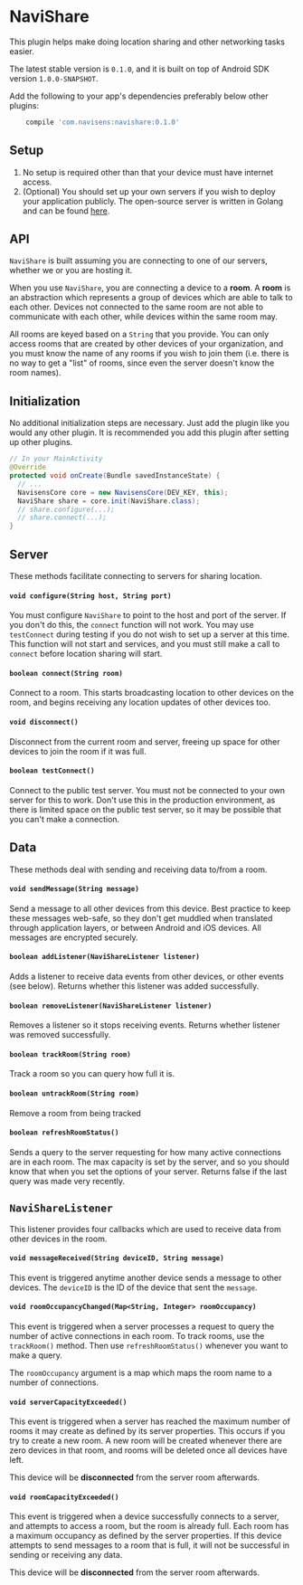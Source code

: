 # NaviShare

This plugin helps make doing location sharing and other networking tasks easier.

The latest stable version is `0.1.0`, and it is built on top of Android SDK version `1.0.0-SNAPSHOT`.

Add the following to your app's dependencies preferably below other plugins:

```gradle
    compile 'com.navisens:navishare:0.1.0'
```

## Setup

1. No setup is required other than that your device must have internet access.
2. (Optional) You should set up your own servers if you wish to deploy your application publicly. The open-source server is written in Golang and can be found [here](link).

## API

`NaviShare` is built assuming you are connecting to one of our servers, whether we or you are hosting it.

When you use `NaviShare`, you are connecting a device to a **room**. A **room** is an abstraction which represents a group of devices which are able to talk to each other. Devices not connected to the same room are not able to communicate with each other, while devices within the same room may.

All rooms are keyed based on a `String` that you provide. You can only access rooms that are created by other devices of your organization, and you must know the name of any rooms if you wish to join them (i.e. there is no way to get a "list" of rooms, since even the server doesn't know the room names).

## Initialization

No additional initialization steps are necessary. Just add the plugin like you would any other plugin. It is recommended you add this plugin after setting up other plugins.

```java
// In your MainActivity
@Override
protected void onCreate(Bundle savedInstanceState) {
  // ...
  NavisensCore core = new NavisensCore(DEV_KEY, this);
  NaviShare share = core.init(NaviShare.class);
  // share.configure(...);
  // share.connect(...);
}
```

## Server

These methods facilitate connecting to servers for sharing location.

#### `void configure(String host, String port)`

You must configure `NaviShare` to point to the host and port of the server. If you don't do this, the `connect` function will not work. You may use `testConnect` during testing if you do not wish to set up a server at this time. This function will not start and services, and you must still make a call to `connect` before location sharing will start.

#### `boolean connect(String room)`

Connect to a room. This starts broadcasting location to other devices on the room, and begins receiving any location updates of other devices too.

#### `void disconnect()`

Disconnect from the current room and server, freeing up space for other devices to join the room if it was full.

#### `boolean testConnect()`

Connect to the public test server. You must not be connected to your own server for this to work. Don't use this in the production environment, as there is limited space on the public test server, so it may be possible that you can't make a connection.

## Data

These methods deal with sending and receiving data to/from a room.

#### `void sendMessage(String message)`

Send a message to all other devices from this device. Best practice to keep these messages web-safe, so they don't get muddled when translated through application layers, or between Android and iOS devices. All messages are encrypted securely.

#### `boolean addListener(NaviShareListener listener)`

Adds a listener to receive data events from other devices, or other events (see below). Returns whether this listener was added successfully.

#### `boolean removeListener(NaviShareListener listener)`

Removes a listener so it stops receiving events. Returns whether listener was removed successfully.

#### `boolean trackRoom(String room)`

Track a room so you can query how full it is.

#### `boolean untrackRoom(String room)`

Remove a room from being tracked

#### `boolean refreshRoomStatus()`

Sends a query to the server requesting for how many active connections are in each room. The max capacity is set by the server, and so you should know that when you set the options of your server. Returns false if the last query was made very recently.

## `NaviShareListener`

This listener provides four callbacks which are used to receive data from other devices in the room.

#### `void messageReceived(String deviceID, String message)`

This event is triggered anytime another device sends a message to other devices. The `deviceID` is the ID of the device that sent the `message`.

#### `void roomOccupancyChanged(Map<String, Integer> roomOccupancy)`

This event is triggered when a server processes a request to query the number of active connections in each room. To track rooms, use the `trackRoom()` method. Then use `refreshRoomStatus()` whenever you want to make a query.

The `roomOccupancy` argument is a map which maps the room name to a number of connections.

#### `void serverCapacityExceeded()`

This event is triggered when a server has reached the maximum number of rooms it may create as defined by its server properties. This occurs if you try to create a new room. A new room will be created whenever there are zero devices in that room, and rooms will be deleted once all devices have left.

This device will be **disconnected** from the server room afterwards.

#### `void roomCapacityExceeded()`

This event is triggered when a device successfully connects to a server, and attempts to access a room, but the room is already full. Each room has a maximum occupancy as defined by the server properties. If this device attempts to send messages to a room that is full, it will not be successful in sending or receiving any data.

This device will be **disconnected** from the server room afterwards.
